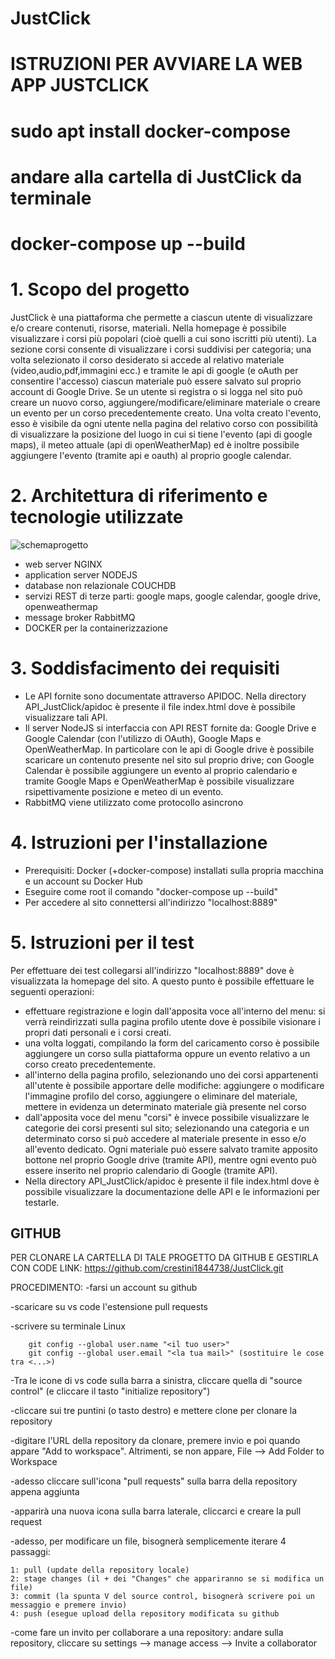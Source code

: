 # JustClick
# ISTRUZIONI PER AVVIARE LA WEB APP JUSTCLICK
# sudo apt install docker-compose
# andare alla cartella di JustClick da terminale
# docker-compose up --build


# 1. Scopo del progetto
JustClick è una piattaforma che permette a ciascun utente di visualizzare e/o creare contenuti, risorse, materiali. Nella homepage è possibile visualizzare i corsi più popolari (cioè quelli a cui sono iscritti più utenti). La sezione corsi consente di visualizzare i corsi suddivisi per categoria; una volta selezionato il corso desiderato si accede al relativo materiale (video,audio,pdf,immagini ecc.) e tramite le api di google (e oAuth per consentire l'accesso) ciascun materiale può essere salvato sul proprio account di Google Drive.
Se un utente si registra o si logga nel sito può creare un nuovo corso, aggiungere/modificare/eliminare materiale o creare un evento per un corso precedentemente creato. Una volta creato l'evento, esso è visibile da ogni utente nella pagina del relativo corso con possibilità di visualizzare la posizione del luogo in cui si tiene l'evento (api di google maps), il meteo attuale (api di openWeatherMap) ed è inoltre possibile aggiungere l'evento (tramite api e oauth) al proprio google calendar. 

# 2. Architettura di riferimento e tecnologie utilizzate


![schemaprogetto](https://user-images.githubusercontent.com/83114944/121417331-128ed900-c96a-11eb-8f6b-e54cb89fdd43.png)

- web server NGINX
- application server NODEJS
- database non relazionale COUCHDB
- servizi REST di terze parti: google maps, google calendar, google drive, openweathermap
- message broker RabbitMQ
- DOCKER per la containerizzazione

# 3. Soddisfacimento dei requisiti
- Le API fornite sono documentate attraverso APIDOC. Nella directory API_JustClick/apidoc è presente il file index.html dove è possibile visualizzare tali API.
- Il server NodeJS si interfaccia con API REST fornite da: Google Drive e Google Calendar (con l'utilizzo di OAuth), Google Maps e OpenWeatherMap. In particolare con le api di Google drive è possibile scaricare un contenuto presente nel sito sul proprio drive; con Google Calendar è possibile aggiungere un evento al proprio calendario e tramite Google Maps e OpenWeatherMap è possibile visualizzare rsipettivamente posizione e meteo di un evento.
- RabbitMQ viene utilizzato come protocollo asincrono 

# 4. Istruzioni per l'installazione
- Prerequisiti: Docker (+docker-compose) installati sulla propria macchina e un account su Docker Hub 
- Eseguire come root il comando "docker-compose up --build"
- Per accedere al sito connettersi all'indirizzo "localhost:8889"


# 5. Istruzioni per il test
Per effettuare dei test collegarsi all'indirizzo "localhost:8889" dove è visualizzata la homepage del sito. 
A questo punto è possibile effettuare le seguenti operazioni: 
- effettuare registrazione e login dall'apposita voce all'interno del menu: si verrà reindirizzati sulla pagina profilo utente dove è possibile visionare i propri dati personali e i corsi creati.
- una volta loggati, compilando la form del caricamento corso è possibile aggiungere un corso sulla piattaforma oppure un evento relativo a un corso creato precedentemente. 
- all'interno della pagina profilo, selezionando uno dei corsi appartenenti all'utente è possibile apportare delle modifiche: aggiungere o modificare l'immagine profilo del corso, aggiungere o eliminare del materiale, mettere in evidenza un determinato materiale già presente nel corso
- dall'apposita voce del menu "corsi" è invece possibile visualizzare le categorie dei corsi presenti sul sito; selezionando una categoria e un determinato corso si può accedere al materiale presente in esso e/o all'evento dedicato. Ogni materiale può essere salvato tramite apposito bottone nel proprio Google drive (tramite API), mentre ogni evento può essere inserito nel proprio calendario di Google (tramite API).
- Nella directory API_JustClick/apidoc è presente il file index.html dove è possibile visualizzare la documentazione delle API e le informazioni per testarle.



## GITHUB
PER CLONARE LA CARTELLA DI TALE PROGETTO DA GITHUB E GESTIRLA CON CODE
LINK: https://github.com/crestini1844738/JustClick.git

PROCEDIMENTO:
-farsi un account su github

-scaricare su vs code l'estensione pull requests

-scrivere su terminale Linux

        git config --global user.name "<il tuo user>"  
        git config --global user.email "<la tua mail>" (sostituire le cose tra <...>)
      
-Tra le icone di vs code sulla barra a sinistra, cliccare quella di "source control" (e cliccare il tasto "initialize repository")

-cliccare sui tre puntini (o tasto destro) e mettere clone per clonare la repository

-digitare l'URL della repository da clonare, premere invio e poi quando appare "Add to workspace". Altrimenti, se non appare, File --> Add Folder to Workspace

-adesso cliccare sull'icona "pull requests" sulla barra della repository appena aggiunta

-apparirà una nuova icona sulla barra laterale, cliccarci e creare la pull request

-adesso, per modificare un file, bisognerà semplicemente iterare 4 passaggi:

	1: pull (update della repository locale)
	2: stage changes (il + dei "Changes" che appariranno se si modifica un file)
	3: commit (la spunta V del source control, bisognerà scrivere poi un messaggio e premere invio)
	4: push (esegue upload della repository modificata su github

-come fare un invito per collaborare a una repository: andare sulla repository, cliccare su settings --> manage access --> Invite a collaborator
